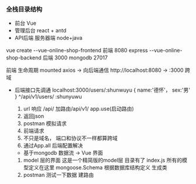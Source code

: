 ### 全栈目录结构
- 前台 Vue
- 管理后台 react + antd
- API后端 服务器端 node+java

vue create --vue-online-shop-frontend 前端 8080
express --vue-online-shop-backend 后端 3000
mongodb 27017

前端 生命周期 mounted axios -> 向后端通信
http://localhost:8080 -> :3000 跨域

- 后端接口先调通
  localhost:3000/users/:shunwuyu
  {
    name:'德怀'，
    sex:'男'
  }
  ^/api/v1/users/ :shunyuwu
  1. url 响应 /api/
  加路由/api/v1/
  app.use(启动路由)
  2. 返回json
  3. postman 模拟请求
  4. 前端请求
  5. 不只是域名， 端口和协议不一样都算跨域
  6. 通过App.all 后端配置解决

  - 基于mongodb 数据流
  -> Vue 界面
  1. model 层的界面
    这是一个精简版的model层 目录有了
    index.js 所有的模型定义在这里
    mongoose.Schema 根据数据库结构定义
  生成类
  2. postman 测试一下数据
  建路由